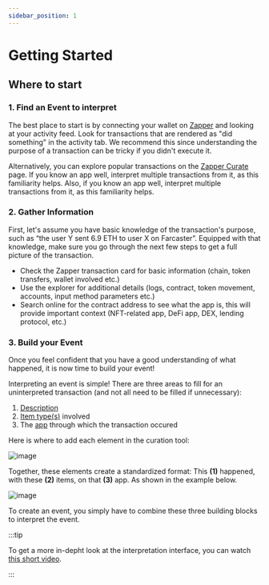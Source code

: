 ```yaml
---
sidebar_position: 1
---
```


# Getting Started

## Where to start

### 1. Find an Event to interpret

The best place to start is by connecting your wallet on [Zapper](https://zapper.xyz/) and looking at your activity feed. Look for transactions that are rendered as "did something" in the activity tab. We recommend this since understanding the purpose of a transaction can be tricky if you didn't execute it.

Alternatively, you can explore popular transactions on the [Zapper Curate](https://zapper.xyz/curate/events) page. If you know an app well, interpret multiple transactions from it, as this familiarity helps. Also, if you know an app well, interpret multiple transactions from it, as this familiarity helps.

### 2. Gather Information

First, let's assume you have basic knowledge of the transaction's purpose, such as “the user Y sent 6.9 ETH to user X on Farcaster”. Equipped with that knowledge, make sure you go through the next few steps to get a full picture of the transaction. 

- Check the Zapper transaction card for basic information (chain, token transfers, wallet involved etc.)
- Use the explorer for additional details (logs, contract, token movement, accounts, input method parameters etc.)
- Search online for the contract address to see what the app is, this will provide important context (NFT-related app, DeFi app, DEX, lending protocol, etc.)

### 3. Build your Event

Once you feel confident that you have a good understanding of what happened, it is now time to build your event!

Interpreting an event is simple! There are three areas to fill for an uninterpreted transaction (and not all need to be filled if unnecessary):

1. [Description](https://protocol-docs-smoky.vercel.app/docs/Interpretation/event-interpretation/guide/action-verb)
2. [Item type(s)](https://protocol-docs-smoky.vercel.app/docs/Interpretation/event-interpretation/guide/item-types) involved
3. The [app](https://protocol-docs-smoky.vercel.app/docs/Interpretation/event-interpretation/guide/adding-app) through which the transaction occured

Here is where to add each element in the curation tool:

![image](/img/assets/mechanics1.png)

Together, these elements create a standardized format: This **(1)** happened, with these **(2)** items, on that **(3)** app. As shown in the example below. 

![image](/img/App.png)

To create an event, you simply have to combine these three building blocks to interpret the event. 

:::tip 

To get a more in-depht look at the interpretation interface, you can watch [this short video](https://youtu.be/WnOqA-oacSM).

:::
